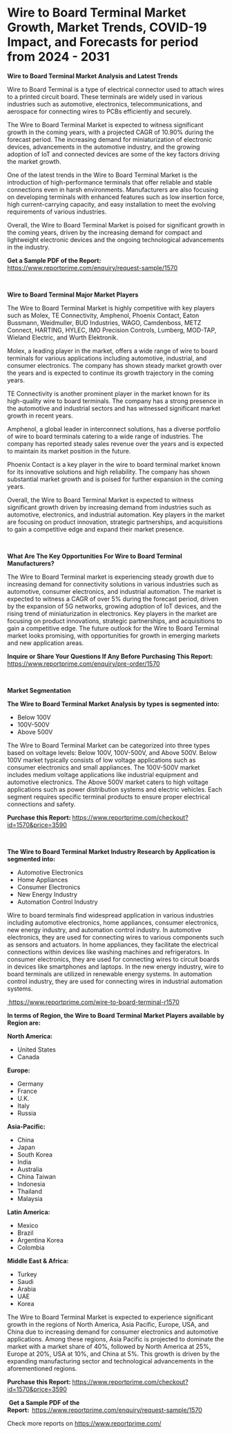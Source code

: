 <p><h1>Wire to Board Terminal Market Growth, Market Trends, COVID-19 Impact, and Forecasts for period from 2024 - 2031</h1></p><p><strong>Wire to Board Terminal Market Analysis and Latest Trends</strong></p>
<p><p>Wire to Board Terminal is a type of electrical connector used to attach wires to a printed circuit board. These terminals are widely used in various industries such as automotive, electronics, telecommunications, and aerospace for connecting wires to PCBs efficiently and securely.</p><p>The Wire to Board Terminal Market is expected to witness significant growth in the coming years, with a projected CAGR of 10.90% during the forecast period. The increasing demand for miniaturization of electronic devices, advancements in the automotive industry, and the growing adoption of IoT and connected devices are some of the key factors driving the market growth.</p><p>One of the latest trends in the Wire to Board Terminal Market is the introduction of high-performance terminals that offer reliable and stable connections even in harsh environments. Manufacturers are also focusing on developing terminals with enhanced features such as low insertion force, high current-carrying capacity, and easy installation to meet the evolving requirements of various industries.</p><p>Overall, the Wire to Board Terminal Market is poised for significant growth in the coming years, driven by the increasing demand for compact and lightweight electronic devices and the ongoing technological advancements in the industry.</p></p>
<p><strong>Get a Sample PDF of the Report:&nbsp;</strong> <a href="https://www.reportprime.com/enquiry/request-sample/1570">https://www.reportprime.com/enquiry/request-sample/1570</a></p>
<p>&nbsp;</p>
<p><strong>Wire to Board Terminal Major Market Players</strong></p>
<p><p>The Wire to Board Terminal Market is highly competitive with key players such as Molex, TE Connectivity, Amphenol, Phoenix Contact, Eaton Bussmann, Weidmuller, BUD Industries, WAGO, Camdenboss, METZ Connect, HARTING, HYLEC, IMO Precision Controls, Lumberg, MOD-TAP, Wieland Electric, and Wurth Elektronik. </p><p>Molex, a leading player in the market, offers a wide range of wire to board terminals for various applications including automotive, industrial, and consumer electronics. The company has shown steady market growth over the years and is expected to continue its growth trajectory in the coming years.</p><p>TE Connectivity is another prominent player in the market known for its high-quality wire to board terminals. The company has a strong presence in the automotive and industrial sectors and has witnessed significant market growth in recent years.</p><p>Amphenol, a global leader in interconnect solutions, has a diverse portfolio of wire to board terminals catering to a wide range of industries. The company has reported steady sales revenue over the years and is expected to maintain its market position in the future.</p><p>Phoenix Contact is a key player in the wire to board terminal market known for its innovative solutions and high reliability. The company has shown substantial market growth and is poised for further expansion in the coming years.</p><p>Overall, the Wire to Board Terminal Market is expected to witness significant growth driven by increasing demand from industries such as automotive, electronics, and industrial automation. Key players in the market are focusing on product innovation, strategic partnerships, and acquisitions to gain a competitive edge and expand their market presence.</p></p>
<p>&nbsp;</p>
<p><strong>What Are The Key Opportunities For Wire to Board Terminal Manufacturers?</strong></p>
<p><p>The Wire to Board Terminal market is experiencing steady growth due to increasing demand for connectivity solutions in various industries such as automotive, consumer electronics, and industrial automation. The market is expected to witness a CAGR of over 5% during the forecast period, driven by the expansion of 5G networks, growing adoption of IoT devices, and the rising trend of miniaturization in electronics. Key players in the market are focusing on product innovations, strategic partnerships, and acquisitions to gain a competitive edge. The future outlook for the Wire to Board Terminal market looks promising, with opportunities for growth in emerging markets and new application areas.</p></p>
<p><strong>Inquire or Share Your Questions If Any Before Purchasing This Report:</strong> <a href="https://www.reportprime.com/enquiry/pre-order/1570">https://www.reportprime.com/enquiry/pre-order/1570</a></p>
<p>&nbsp;</p>
<p><strong>Market Segmentation</strong></p>
<p><strong>The Wire to Board Terminal Market Analysis by types is segmented into:</strong></p>
<p><ul><li>Below 100V</li><li>100V-500V</li><li>Above 500V</li></ul></p>
<p><p>The Wire to Board Terminal Market can be categorized into three types based on voltage levels: Below 100V, 100V-500V, and Above 500V. Below 100V market typically consists of low voltage applications such as consumer electronics and small appliances. The 100V-500V market includes medium voltage applications like industrial equipment and automotive electronics. The Above 500V market caters to high voltage applications such as power distribution systems and electric vehicles. Each segment requires specific terminal products to ensure proper electrical connections and safety.</p></p>
<p><strong>Purchase this Report:&nbsp;</strong><a href="https://www.reportprime.com/checkout?id=1570&price=3590">https://www.reportprime.com/checkout?id=1570&price=3590</a></p>
<p>&nbsp;</p>
<p><strong>The Wire to Board Terminal Market Industry Research by Application is segmented into:</strong></p>
<p><ul><li>Automotive Electronics</li><li>Home Appliances</li><li>Consumer Electronics</li><li>New Energy Industry</li><li>Automation Control Industry</li></ul></p>
<p><p>Wire to board terminals find widespread application in various industries including automotive electronics, home appliances, consumer electronics, new energy industry, and automation control industry. In automotive electronics, they are used for connecting wires to various components such as sensors and actuators. In home appliances, they facilitate the electrical connections within devices like washing machines and refrigerators. In consumer electronics, they are used for connecting wires to circuit boards in devices like smartphones and laptops. In the new energy industry, wire to board terminals are utilized in renewable energy systems. In automation control industry, they are used for connecting wires in industrial automation systems.</p></p>
<p><a href="https://www.reportprime.com/wire-to-board-terminal-r1570">&nbsp;https://www.reportprime.com/wire-to-board-terminal-r1570</a></p>
<p><strong>In terms of Region, the Wire to Board Terminal Market Players available by Region are:</strong></p>
<p>
    <p> <strong> North America: </strong>
        <ul>
            <li>United States</li>
            <li>Canada</li>
        </ul>
        </p> 
    <p> <strong> Europe: </strong>
        <ul>
            <li>Germany</li>
            <li>France</li>
            <li>U.K.</li>
            <li>Italy</li>
            <li>Russia</li>
        </ul>
        </p> 
    <p> <strong> Asia-Pacific: </strong>
        <ul>
            <li>China</li>
            <li>Japan</li>
            <li>South Korea</li>
            <li>India</li>
            <li>Australia</li>
            <li>China Taiwan</li>
            <li>Indonesia</li>
            <li>Thailand</li>
            <li>Malaysia</li>
        </ul>
        </p> 
    <p> <strong> Latin America: </strong>
        <ul>
            <li>Mexico</li>
            <li>Brazil</li>
            <li>Argentina Korea</li>
            <li>Colombia</li>
        </ul>
        </p> 
    <p> <strong> Middle East & Africa: </strong>
        <ul>
            <li>Turkey</li>
            <li>Saudi</li>
            <li>Arabia</li>
            <li>UAE</li>
            <li>Korea</li>
        </ul>
    </p>
    </p>
<p><p>The Wire to Board Terminal Market is expected to experience significant growth in the regions of North America, Asia Pacific, Europe, USA, and China due to increasing demand for consumer electronics and automotive applications. Among these regions, Asia Pacific is projected to dominate the market with a market share of 40%, followed by North America at 25%, Europe at 20%, USA at 10%, and China at 5%. This growth is driven by the expanding manufacturing sector and technological advancements in the aforementioned regions.</p></p>
<p><strong>Purchase this Report: </strong><a href="https://www.reportprime.com/checkout?id=1570&price=3590">https://www.reportprime.com/checkout?id=1570&price=3590</a></p>
<p>&nbsp;<strong>Get a Sample PDF of the Report:&nbsp;&nbsp;</strong><a href="https://www.reportprime.com/enquiry/request-sample/1570">https://www.reportprime.com/enquiry/request-sample/1570</a></p>
<p><strong></strong></p>
<p>Check more reports on <a href="https://www.reportprime.com/">https://www.reportprime.com/</a></p>